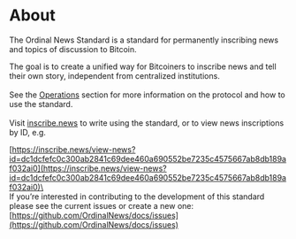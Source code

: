 # About

The Ordinal News Standard is a standard for permanently inscribing news and topics of discussion to Bitcoin.

The goal is to create a unified way for Bitcoiners to inscribe news and tell their own story, independent from centralized institutions.\
\
See the [Operations](operations.md) section for more information on the protocol and how to use the standard.\
\
Visit [inscribe.news](https://inscribe.news) to write using the standard, or to view news inscriptions by ID, e.g.

[https://inscribe.news/view-news?id=dc1dcfefc0c300ab2841c69dee460a690552be7235c4575667ab8db189af032ai0](https://inscribe.news/view-news?id=dc1dcfefc0c300ab2841c69dee460a690552be7235c4575667ab8db189af032ai0)\
\
If you’re interested in contributing to the development of this standard please see the current issues or create a new one:\
[https://github.com/OrdinalNews/docs/issues](https://github.com/OrdinalNews/docs/issues)

